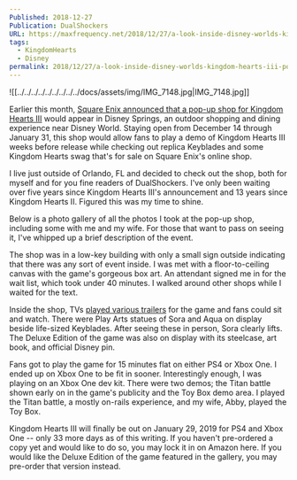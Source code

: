 ```yaml
---
Published: 2018-12-27
Publication: DualShockers
URL: https://maxfrequency.net/2018/12/27/a-look-inside-disney-worlds-kingdom-hearts-iii-pop-up/
tags:
  - KingdomHearts
  - Disney
permalink: 2018/12/27/a-look-inside-disney-worlds-kingdom-hearts-iii-pop-up/
---
```

![[../../../../../../../../../docs/assets/img/IMG_7148.jpg|IMG_7148.jpg]]

Earlier this month, [Square Enix announced that a pop-up shop for Kingdom Hearts III](https://www.dualshockers.com/kingdom-hearts-iii-disney-world/) would appear in Disney Springs, an outdoor shopping and dining experience near Disney World. Staying open from December 14 through January 31, this shop would allow fans to play a demo of Kingdom Hearts III weeks before release while checking out replica Keyblades and some Kingdom Hearts swag that's for sale on Square Enix's online shop.

I live just outside of Orlando, FL and decided to check out the shop, both for myself and for you fine readers of DualShockers. I've only been waiting over five years since Kingdom Hearts III's announcement and 13 years since Kingdom Hearts II. Figured this was my time to shine.

Below is a photo gallery of all the photos I took at the pop-up shop, including some with me and my wife. For those that want to pass on seeing it, I've whipped up a brief description of the event.

The shop was in a low-key building with only a small sign outside indicating that there was any sort of event inside. I was met with a floor-to-ceiling canvas with the game's gorgeous box art. An attendant signed me in for the wait list, which took under 40 minutes. I walked around other shops while I waited for the text.

Inside the shop, TVs [played various trailers](https://www.dualshockers.com/kingdom-hearts-3-final-battle-trailer/) for the game and fans could sit and watch. There were Play Arts statues of Sora and Aqua on display beside life-sized Keyblades. After seeing these in person, Sora clearly lifts. The Deluxe Edition of the game was also on display with its steelcase, art book, and official Disney pin.

Fans got to play the game for 15 minutes flat on either PS4 or Xbox One. I ended up on Xbox One to be fit in sooner. Interestingly enough, I was playing on an Xbox One dev kit. There were two demos; the Titan battle shown early on in the game's publicity and the Toy Box demo area. I played the Titan battle, a mostly on-rails experience, and my wife, Abby, played the Toy Box.

Kingdom Hearts III will finally be out on January 29, 2019 for PS4 and Xbox One -- only 33 more days as of this writing. If you haven't pre-ordered a copy yet and would like to do so, you may lock it in on Amazon here. If you would like the Deluxe Edition of the game featured in the gallery, you may pre-order that version instead.